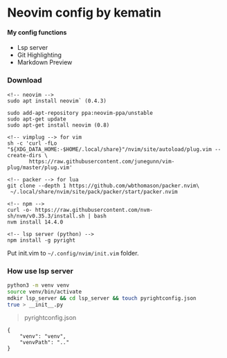 # Neovim config by kematin
#### My config functions

- Lsp server
- Git Highlighting
- Markdown Preview

### Download

```
<!-- neovim -->
sudo apt install neovim` (0.4.3)

sudo add-apt-repository ppa:neovim-ppa/unstable
sudo apt-get update
sudo apt-get install neovim (0.8)

<!-- vimplug --> for vim
sh -c 'curl -fLo "${XDG_DATA_HOME:-$HOME/.local/share}"/nvim/site/autoload/plug.vim --create-dirs \
       https://raw.githubusercontent.com/junegunn/vim-plug/master/plug.vim'

<!-- packer --> for lua
git clone --depth 1 https://github.com/wbthomason/packer.nvim\
 ~/.local/share/nvim/site/pack/packer/start/packer.nvim

<!-- npm -->
curl -o- https://raw.githubusercontent.com/nvm-sh/nvm/v0.35.3/install.sh | bash
nvm install 14.4.0

<!-- lsp server (python) -->
npm install -g pyright
```

Put init.vim to `~/.config/nvim/init.vim` folder.

### How use lsp server
```bash
python3 -m venv venv
source venv/bin/activate
mdkir lsp_server && cd lsp_server && touch pyrightconfig.json
true > __init__.py
```
> pyrightconfig.json
```
{
    "venv": "venv",
    "venvPath": ".."
}
```
